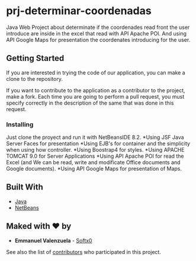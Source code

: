 # prj-determinar-coordenadas

Java Web Project about determinate if the coordenades read front the user introduce are inside in the excel that read with API Apache POI.
And using API Google Maps for presentation the coordenates introducing for the user.

## Getting Started

If you are interested in trying the code of our application, you can make a clone to the repository.

If you want to contribute to the application as a contributor to the project, make a fork. Each time you are going to perform a pull request, you must specify correctly in the description of the same that was done in this request.

### Installing

Just clone the proyect and run it with NetBeansIDE 8.2.
  *Using JSF Java Server Faces for presentation
  *Using EJB's for container and the simplicity when using how controller.
  *Using Boostrap4 for styles.
  *Using APACHE TOMCAT 9.0 for Server Applications
  *Using API Apache POI for read the Excel (and We can be read, write and modificate Office documents and Google documents).
  *Using API Google Maps for presentation of Maps.

## Built With

* [Java](http://www.oracle.com/technetwork/java/javase/downloads/jdk8-downloads-2133151.html)
* [NetBeans](https://netbeans.org/)

## Maked with ♥ by

* **Emmanuel Valenzuela** - [Softx0](https://github.com/Softx0)

See also the list of [contributors](https://github.com/Softx0/AndroidAltice/contributors) who participated in this project.
